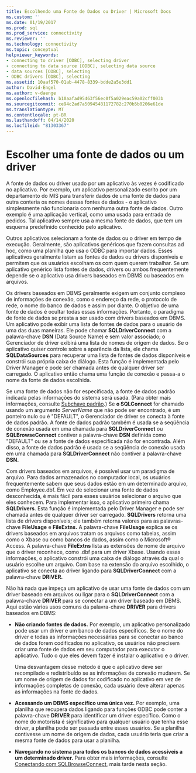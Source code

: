 ```yaml
---
title: Escolhendo uma Fonte de Dados ou Driver | Microsoft Docs
ms.custom: ''
ms.date: 01/19/2017
ms.prod: sql
ms.prod_service: connectivity
ms.reviewer: ''
ms.technology: connectivity
ms.topic: conceptual
helpviewer_keywords:
- connecting to driver [ODBC], selecting driver
- connecting to data source [ODBC], selecting data source
- data sources [ODBC], selecting
- ODBC drivers [ODBC], selecting
ms.assetid: 10aaf570-01ab-4478-8339-bdde2a5e3dd1
author: David-Engel
ms.author: v-daenge
ms.openlocfilehash: b10aafad95463f56ec0f5a029eac59a02cff003b
ms.sourcegitcommit: ce94c2ad7a50945481172782c270b5b0206e61de
ms.translationtype: MT
ms.contentlocale: pt-BR
ms.lasthandoff: 04/14/2020
ms.locfileid: "81303367"
---
```

# <a name="choosing-a-data-source-or-driver"></a>Escolher uma fonte de dados ou um driver
A fonte de dados ou driver usado por um aplicativo às vezes é codificado no aplicativo. Por exemplo, um aplicativo personalizado escrito por um departamento do MIS para transferir dados de uma fonte de dados para outra conteria os nomes dessas fontes de dados - o aplicativo simplesmente não funcionaria com nenhuma outra fonte de dados. Outro exemplo é uma aplicação vertical, como uma usada para entrada de pedidos. Tal aplicativo sempre usa a mesma fonte de dados, que tem um esquema predefinido conhecido pelo aplicativo.  
  
 Outros aplicativos selecionam a fonte de dados ou o driver em tempo de execução. Geralmente, são aplicativos genéricos que fazem consultas ad hoc, como uma planilha que usa o ODBC para importar dados. Esses aplicativos geralmente listam as fontes de dados ou drivers disponíveis e permitem que os usuários escolham os com quem querem trabalhar. Se um aplicativo genérico lista fontes de dados, drivers ou ambos frequentemente depende se o aplicativo usa drivers baseados em DBMS ou baseados em arquivos.  
  
 Os drivers baseados em DBMS geralmente exigem um conjunto complexo de informações de conexão, como o endereço da rede, o protocolo de rede, o nome do banco de dados e assim por diante. O objetivo de uma fonte de dados é ocultar todas essas informações. Portanto, o paradigma de fonte de dados se presta a ser usado com drivers baseados em DBMS. Um aplicativo pode exibir uma lista de fontes de dados para o usuário de uma das duas maneiras. Ele pode chamar **SQLDriverConnect** com a palavra-chave **DSN** (Data Source Name) e sem valor associado; o Gerenciador de driver exibirá uma lista de nomes de origem de dados. Se o aplicativo quiser controle sobre a aparência da lista, ele chama **SQLDataSources** para recuperar uma lista de fontes de dados disponíveis e constrói sua própria caixa de diálogo. Esta função é implementada pelo Driver Manager e pode ser chamada antes de qualquer driver ser carregado. O aplicativo então chama uma função de conexão e passa-a o nome da fonte de dados escolhida.  
  
 Se uma fonte de dados não for especificada, a fonte de dados padrão indicada pelas informações do sistema será usada. (Para obter mais informações, consulte [Subchave padrão](../../../odbc/reference/install/default-subkey.md).) Se **o SQLConnect** for chamado usando um argumento *ServerName* que não pode ser encontrado, é um ponteiro nulo ou é "DEFAULT", o Gerenciador de driver se conecta à fonte de dados padrão. A fonte de dados padrão também é usada se a seqüência de conexão usada em uma chamada para **SQLDriverConnect** ou **SQLBrowseConnect** contiver a palavra-chave **DSN** definida como "DEFAULT" ou se a fonte de dados especificada não for encontrada. Além disso, a fonte de dados padrão é usada se a seqüência de conexão usada em uma chamada para **SQLDriverConnect** não contiver a palavra-chave **DSN.**  
  
 Com drivers baseados em arquivos, é possível usar um paradigma de arquivo. Para dados armazenados no computador local, os usuários frequentemente sabem que seus dados estão em um determinado arquivo, como Employee.dbf. Em vez de selecionar uma fonte de dados desconhecida, é mais fácil para esses usuários selecionar o arquivo que eles conhecem. Para implementar isso, o aplicativo primeiro chama **SQLDrivers**. Esta função é implementada pelo Driver Manager e pode ser chamada antes de qualquer driver ser carregado. **SQLDrivers** retorna uma lista de drivers disponíveis; ele também retorna valores para as palavras-chave **FileUsage** e **FileExtns.** A palavra-chave **FileUsage** explica se os drivers baseados em arquivos tratam os arquivos como tabelas, assim como o Xbase ou como bancos de dados, assim como o Microsoft® Access. A palavra-chave **FileExtns** lista as extensões de nome de arquivo que o driver reconhece, como .dbf para um driver Xbase. Usando essas informações, o aplicativo constrói uma caixa de diálogo através da qual o usuário escolhe um arquivo. Com base na extensão do arquivo escolhido, o aplicativo se conecta ao driver ligando para **SQLDriverConnect** com a palavra-chave **DRIVER.**  
  
 Não há nada que impeça um aplicativo de usar uma fonte de dados com um driver baseado em arquivos ou ligar para o **SQLDriverConnect** com a palavra-chave **DRIVER** para se conectar a um driver baseado em DBMS. Aqui estão vários usos comuns da palavra-chave **DRIVER** para drivers baseados em DBMS:  
  
-   **Não criando fontes de dados.** Por exemplo, um aplicativo personalizado pode usar um driver e um banco de dados específicos. Se o nome do driver e todas as informações necessárias para se conectar ao banco de dados forem codificados no aplicativo, os usuários não precisem criar uma fonte de dados em seu computador para executar o aplicativo. Tudo o que eles devem fazer é instalar o aplicativo e o driver.  
  
     Uma desvantagem desse método é que o aplicativo deve ser recompilado e redistribuído se as informações de conexão mudarem. Se um nome de origem de dados for codificado no aplicativo em vez de informações completas de conexão, cada usuário deve alterar apenas as informações na fonte de dados.  
  
-   **Acessando um DBMS específico uma única vez.** Por exemplo, uma planilha que recupera dados ligando para funções ODBC pode conter a palavra-chave **DRIVER** para identificar um driver específico. Como o nome do motorista é significativo para qualquer usuário que tenha esse driver, a planilha pode ser passada entre esses usuários. Se a planilha contivesse um nome de origem de dados, cada usuário teria que criar a mesma fonte de dados para usar a planilha.  
  
-   **Navegando no sistema para todos os bancos de dados acessíveis a um determinado driver.** Para obter mais informações, consulte [Conectando com SQLBrowseConnect](../../../odbc/reference/develop-app/connecting-with-sqlbrowseconnect.md), mais tarde nesta seção.
